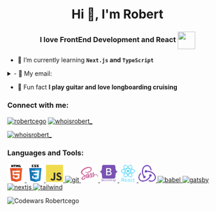 <h1 align="center">Hi 👋, I'm Robert</h1>  
<h3 align="center">I love FrontEnd Development and React <img src="https://upload.wikimedia.org/wikipedia/commons/a/a7/React-icon.svg" height="40" width="40" align="center"/> </h3>   

- 📘 I’m currently learning **`Next.js` and `TypeScript`**

<details>
<summary> - 📩 My email: </summary> 
 <a href="mailto:rocerdasgo@gmail.com">rocerdasgo@gmail.com</a>
</details>

- 🤗 Fun fact **I play guitar and love longboarding cruising**

<h3 align="left">Connect with me:</h3>
<p align="left">  
<a href="https://dev.to/robertcego" target="blank"><img align="center" src="https://cdn.jsdelivr.net/npm/simple-icons@3.0.1/icons/dev-dot-to.svg" alt="robertcego" height="30" width="40" /></a>  
<a href="https://twitter.com/whoisrobert_" target="blank"><img align="center" src="https://cdn.cdnlogo.com/logos/t/96/twitter-icon.svg" alt="whoisrobert_" height="30" width="40" /></a>  
</p>  
<p align="left"> <a href="https://twitter.com/whoisrobert_" target="blank"><img src="https://img.shields.io/twitter/follow/whoisrobert_?logo=twitter&style=for-the-badge" alt="whoisrobert_" /></a> </p>  

<h3 align="left">Languages and Tools:</h3>
<p align="left">
<a href="https://www.w3.org/html/" target="_blank"> <img src="https://raw.githubusercontent.com/devicons/devicon/master/icons/html5/html5-original-wordmark.svg" alt="html5" width="40" height="40"/>
</a>
<a href="https://www.w3schools.com/css/" target="_blank"> <img src="https://raw.githubusercontent.com/devicons/devicon/master/icons/css3/css3-original-wordmark.svg" alt="css3" width="40" height="40"/> 
</a>
<a href="https://developer.mozilla.org/en-US/docs/Web/JavaScript" target="_blank"> <img src="https://raw.githubusercontent.com/devicons/devicon/master/icons/javascript/javascript-original.svg" alt="javascript" width="40" height="40"/> 
</a>
<a href="https://git-scm.com/" target="_blank"> <img src="https://www.vectorlogo.zone/logos/git-scm/git-scm-icon.svg" alt="git" width="40" height="40"/> 
</a>
<a href="https://sass-lang.com" target="_blank"> <img src="https://raw.githubusercontent.com/devicons/devicon/master/icons/sass/sass-original.svg" alt="sass" width="40" height="40"/>
</a>
<a href="https://getbootstrap.com" target="_blank"> <img src="https://raw.githubusercontent.com/devicons/devicon/master/icons/bootstrap/bootstrap-plain-wordmark.svg" alt="bootstrap" width="40" height="40"/> </a>
<a href="https://reactjs.org/" target="_blank"> <img src="https://raw.githubusercontent.com/devicons/devicon/master/icons/react/react-original-wordmark.svg" alt="react" width="40" height="40"/>
</a>
<a href="https://redux.js.org" target="_blank"> <img src="https://raw.githubusercontent.com/devicons/devicon/master/icons/redux/redux-original.svg" alt="redux" width="40" height="40"/>
</a> 
<a href="https://babeljs.io/" target="_blank"> <img src="https://www.vectorlogo.zone/logos/babeljs/babeljs-icon.svg" alt="babel" width="40" height="40"/> 
</a>
<a href="https://www.gatsbyjs.com/" target="_blank"> <img src="https://www.vectorlogo.zone/logos/gatsbyjs/gatsbyjs-icon.svg" alt="gatsby" width="40" height="40"/>
</a> 
<a href="https://nextjs.org/" target="_blank"> <img src="https://cdn.worldvectorlogo.com/logos/nextjs-3.svg" alt="nextjs" width="40" height="40"/> 
</a>
<a href="https://tailwindcss.com/" target="_blank"> <img src="https://www.vectorlogo.zone/logos/tailwindcss/tailwindcss-icon.svg" alt="tailwind" width="40" height="40"/> 
</a>
</p>
<p align="left">
  <img src="https://www.codewars.com/users/Robertcego/badges/large" alt="Codewars Robertcego">
</p>


  
